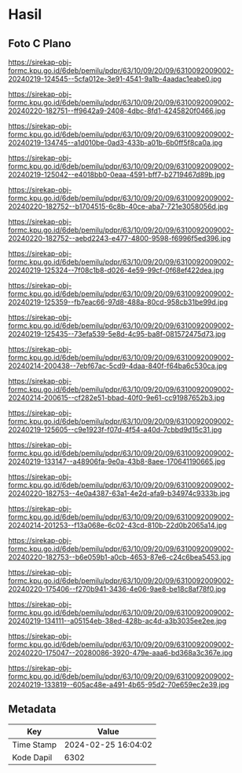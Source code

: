 # Hasil

## Foto C Plano

https://sirekap-obj-formc.kpu.go.id/6deb/pemilu/pdpr/63/10/09/20/09/6310092009002-20240219-124545--5cfa012e-3e91-4541-9a1b-4aadac1eabe0.jpg

https://sirekap-obj-formc.kpu.go.id/6deb/pemilu/pdpr/63/10/09/20/09/6310092009002-20240220-182751--ff9642a9-2408-4dbc-8fd1-4245820f0466.jpg

https://sirekap-obj-formc.kpu.go.id/6deb/pemilu/pdpr/63/10/09/20/09/6310092009002-20240219-134745--a1d010be-0ad3-433b-a01b-6b0ff5f8ca0a.jpg

https://sirekap-obj-formc.kpu.go.id/6deb/pemilu/pdpr/63/10/09/20/09/6310092009002-20240219-125042--e4018bb0-0eaa-4591-bff7-b2719467d89b.jpg

https://sirekap-obj-formc.kpu.go.id/6deb/pemilu/pdpr/63/10/09/20/09/6310092009002-20240220-182752--b1704515-6c8b-40ce-aba7-721e3058056d.jpg

https://sirekap-obj-formc.kpu.go.id/6deb/pemilu/pdpr/63/10/09/20/09/6310092009002-20240220-182752--aebd2243-e477-4800-9598-f6996f5ed396.jpg

https://sirekap-obj-formc.kpu.go.id/6deb/pemilu/pdpr/63/10/09/20/09/6310092009002-20240219-125324--7f08c1b8-d026-4e59-99cf-0f68ef422dea.jpg

https://sirekap-obj-formc.kpu.go.id/6deb/pemilu/pdpr/63/10/09/20/09/6310092009002-20240219-125359--fb7eac66-97d8-488a-80cd-958cb31be99d.jpg

https://sirekap-obj-formc.kpu.go.id/6deb/pemilu/pdpr/63/10/09/20/09/6310092009002-20240219-125435--73efa539-5e8d-4c95-ba8f-081572475d73.jpg

https://sirekap-obj-formc.kpu.go.id/6deb/pemilu/pdpr/63/10/09/20/09/6310092009002-20240214-200438--7ebf67ac-5cd9-4daa-840f-f64ba6c530ca.jpg

https://sirekap-obj-formc.kpu.go.id/6deb/pemilu/pdpr/63/10/09/20/09/6310092009002-20240214-200615--cf282e51-bbad-40f0-9e61-cc91987652b3.jpg

https://sirekap-obj-formc.kpu.go.id/6deb/pemilu/pdpr/63/10/09/20/09/6310092009002-20240219-125605--c9e1923f-f07d-4f54-a40d-7cbbd9d15c31.jpg

https://sirekap-obj-formc.kpu.go.id/6deb/pemilu/pdpr/63/10/09/20/09/6310092009002-20240219-133147--a48906fa-9e0a-43b8-8aee-170641190665.jpg

https://sirekap-obj-formc.kpu.go.id/6deb/pemilu/pdpr/63/10/09/20/09/6310092009002-20240220-182753--4e0a4387-63a1-4e2d-afa9-b34974c9333b.jpg

https://sirekap-obj-formc.kpu.go.id/6deb/pemilu/pdpr/63/10/09/20/09/6310092009002-20240214-201253--f13a068e-6c02-43cd-810b-22d0b2065a14.jpg

https://sirekap-obj-formc.kpu.go.id/6deb/pemilu/pdpr/63/10/09/20/09/6310092009002-20240220-182753--b6e059b1-a0cb-4653-87e6-c24c6bea5453.jpg

https://sirekap-obj-formc.kpu.go.id/6deb/pemilu/pdpr/63/10/09/20/09/6310092009002-20240220-175406--f270b941-3436-4e06-9ae8-be18c8af78f0.jpg

https://sirekap-obj-formc.kpu.go.id/6deb/pemilu/pdpr/63/10/09/20/09/6310092009002-20240219-134111--a05154eb-38ed-428b-ac4d-a3b3035ee2ee.jpg

https://sirekap-obj-formc.kpu.go.id/6deb/pemilu/pdpr/63/10/09/20/09/6310092009002-20240220-175047--20280086-3920-479e-aaa6-bd368a3c367e.jpg

https://sirekap-obj-formc.kpu.go.id/6deb/pemilu/pdpr/63/10/09/20/09/6310092009002-20240219-133819--605ac48e-a491-4b65-95d2-70e659ec2e39.jpg


## Metadata

| Key        | Value               |
| ---------- | ------------------- |
| Time Stamp | 2024-02-25 16:04:02 |
| Kode Dapil | 6302                |



